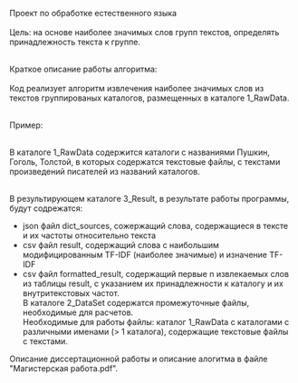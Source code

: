 Проект по обработке естественного языка<br />
<br />
Цель: на основе наиболее значимых слов групп текстов, определять принадлежность текста к группе.<br />

<br />Краткое описание работы алгоритма:<br />
<br />Код реализует алгоритм извлечения наиболее значимых слов из текстов группированых каталогов, размещенных в каталоге 1_RawData.<br />

<br />Пример:<br />

<br />В каталоге 1_RawData содержится каталоги с названиями Пушкин, Гоголь, Толстой, в которых содержатся текстовые файлы, с текстами произведений писателей из названий каталогов.<br />

<br />В результирующем каталоге 3_Result, в результате работы программы, будут содрежатся:<br />
* json файл dict_sources, сожержащий слова, содержащиеся в тексте и их частоты относительно текста<br />
* csv файл result, содержащий слова с наибольшим модифицированным TF-IDF (наиболее значимые) и изначение TF-IDF<br />
* csv файл formatted_result, содержащий первые n извлекаемых слов из таблицы result, с указанием их принадлежности к каталогу и их внутритекстовых частот.<br />
В каталоге 2_DataSet содержатся промежуточные файлы, необходимые для расчетов.<br />
Необходимые для работы файлы: каталог 1_RawData с каталогами с различными именами (> 1 каталога), содержащие текстовые файлы с текстами.<br />

Описание диссертационной работы и описание алогитма в файле "Магистерская работа.pdf".
 
 
